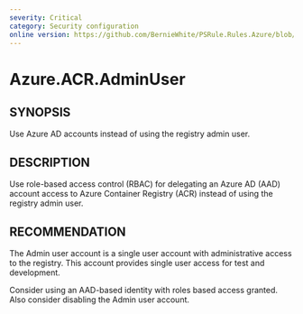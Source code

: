 ```yaml
---
severity: Critical
category: Security configuration
online version: https://github.com/BernieWhite/PSRule.Rules.Azure/blob/master/docs/rules/en-US/Azure.ACR.AdminUser.md
---
```


# Azure.ACR.AdminUser

## SYNOPSIS

Use Azure AD accounts instead of using the registry admin user.

## DESCRIPTION

Use role-based access control (RBAC) for delegating an Azure AD (AAD) account access to Azure Container Registry (ACR) instead of using the registry admin user.

## RECOMMENDATION

The Admin user account is a single user account with administrative access to the registry. This account provides single user access for test and development.

Consider using an AAD-based identity with roles based access granted. Also consider disabling the Admin user account.
